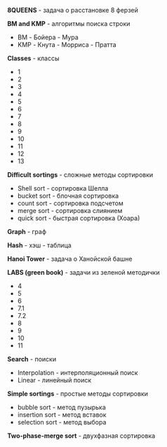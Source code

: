  **8QUEENS** - задача о расстановке 8 ферзей                        
 
 
 **BM and KMP** - алгоритмы поиска строки 
 
 * BM - Бойера - Мура
 * KMP - Кнута - Морриса - Пратта
 
 **Classes** - классы
 * 1 
 * 2 
 * 3 
 * 4 
 * 5 
 * 6 
 * 7 
 * 8 
 * 9 
 * 10 
 * 11 
 * 12 
 * 13 
 
 
 **Difficult sortings** - сложные методы сортировки  
 
   * Shell sort - сортировка Шелла
   * bucket sort - блочная сортировка
   * count sort - сортировка подсчетом
   * merge sort - сортировка слиянием
   * quick sort - быстрая сортировка (Хоара)
   
   
 **Graph** - граф
 
 **Hash** - хэш - таблица
   
   
 **Hanoi Tower** - задача о Ханойской башне                       
 
 
 **LABS (green book)** - задачи из зеленой методички
 
   * 4                                             
   * 5                                             
   * 6 
   * 7.1 
   * 7.2 
   * 8 
   * 9 
   * 10 
   * 11
  
  
 **Search**  - поиски
 
   * Interpolation - интерполяционный поиск
   * Linear - линейный поиск
   
   
 **Simple sortings** - простые методы сортировки
 
   * bubble sort - метод пузырька
   * insertion sort - метод вставок
   * selection sort - метод выбора
   
   
 **Two-phase-merge sort** - двухфазная сортировка
